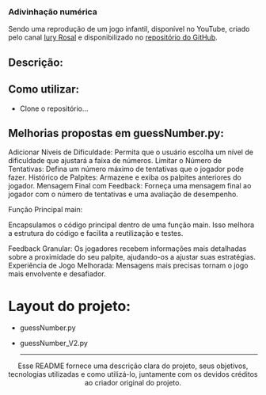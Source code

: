 ### Adivinhação numérica 

Sendo uma reprodução de um jogo infantil, disponível no YouTube, criado pelo canal [Iury Rosal](https://www.youtube.com/watch?v=x0_mWMQLz3E&list=PLshkB4NQEfC7jz8Ig-JcqwjZz8WSI2s8W&index=3) e disponibilizado no [repositório do GitHub](https://github.com/iuryrosal/projetos-python/tree/main/level-a/02
).


## Descrição:

## Como utilizar: 
- Clone o repositório... 


## Melhorias propostas em guessNumber.py:





Adicionar Níveis de Dificuldade: Permita que o usuário escolha um nível de dificuldade que ajustará a faixa de números.
Limitar o Número de Tentativas: Defina um número máximo de tentativas que o jogador pode fazer.
Histórico de Palpites: Armazene e exiba os palpites anteriores do jogador.
Mensagem Final com Feedback: Forneça uma mensagem final ao jogador com o número de tentativas e uma avaliação de desempenho.

Função Principal main:

Encapsulamos o código principal dentro de uma função main. Isso melhora a estrutura do código e facilita a reutilização e testes.

Feedback Granular: Os jogadores recebem informações mais detalhadas sobre a proximidade do seu palpite, ajudando-os a ajustar suas estratégias.
Experiência de Jogo Melhorada: Mensagens mais precisas tornam o jogo mais envolvente e desafiador.

# Layout do projeto:
- guessNumber.py



- guessNumber_V2.py


  ---
  
<p align="center">
  Esse README fornece uma descrição clara do projeto, seus objetivos, tecnologias utilizadas e como utilizá-lo, juntamente com os devidos créditos ao criador original do projeto.
</p>